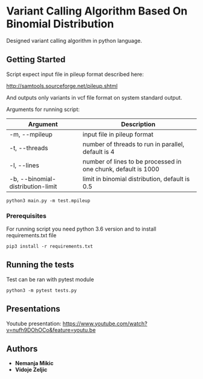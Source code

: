 # Variant Calling Algorithm Based On Binomial Distribution

Designed variant calling algorithm in python language. 

## Getting Started

Script expect input file in pileup format described here:

http://samtools.sourceforge.net/pileup.shtml

And outputs only variants in vcf file format on system standard output.

Arguments for running script:

| Argument | Description |
| ------------- |-------------|
|-m, --mpileup 					  | input file in pileup format |
|-t, --threads 					  | number of threads to run in parallel, default is 4 |
|-l, --lines   					  | number of lines to be processed in one chunk, default is 1000 |
|-b, --binomial-distribution-limit | limit in binomial distribution, default is 0.5 |

```
python3 main.py -m test.mpileup                  
```

### Prerequisites

For running script you need python 3.6 version and to install requirements.txt file

```
pip3 install -r requirements.txt
```

## Running the tests

Test can be ran with pytest module

```
python3 -m pytest tests.py
```

## Presentations

Youtube presentation: https://www.youtube.com/watch?v=nufh9DOhOCo&feature=youtu.be


## Authors

* **Nemanja Mikic** 
* **Vidoje Zeljic** 
